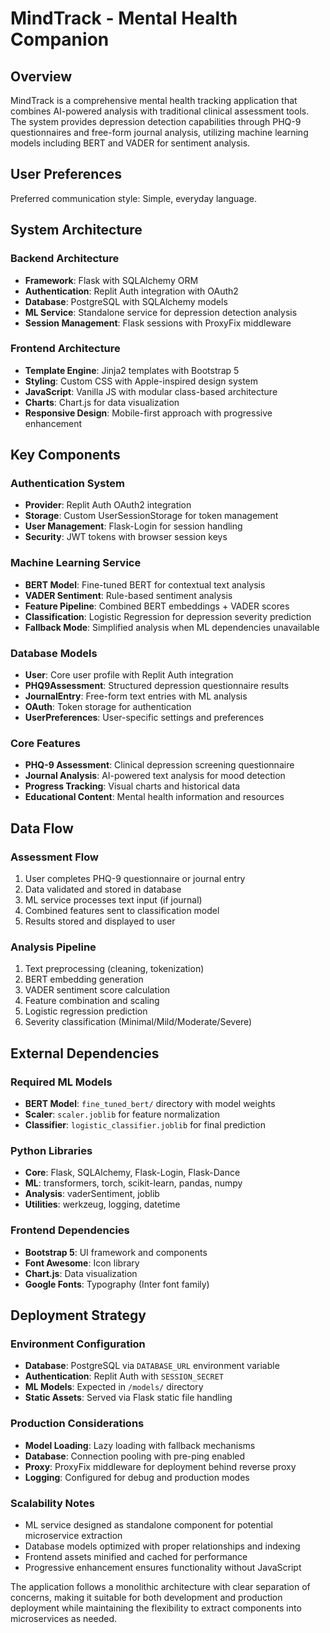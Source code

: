 # MindTrack - Mental Health Companion

## Overview

MindTrack is a comprehensive mental health tracking application that combines AI-powered analysis with traditional clinical assessment tools. The system provides depression detection capabilities through PHQ-9 questionnaires and free-form journal analysis, utilizing machine learning models including BERT and VADER for sentiment analysis.

## User Preferences

Preferred communication style: Simple, everyday language.

## System Architecture

### Backend Architecture
- **Framework**: Flask with SQLAlchemy ORM
- **Authentication**: Replit Auth integration with OAuth2
- **Database**: PostgreSQL with SQLAlchemy models
- **ML Service**: Standalone service for depression detection analysis
- **Session Management**: Flask sessions with ProxyFix middleware

### Frontend Architecture
- **Template Engine**: Jinja2 templates with Bootstrap 5
- **Styling**: Custom CSS with Apple-inspired design system
- **JavaScript**: Vanilla JS with modular class-based architecture
- **Charts**: Chart.js for data visualization
- **Responsive Design**: Mobile-first approach with progressive enhancement

## Key Components

### Authentication System
- **Provider**: Replit Auth OAuth2 integration
- **Storage**: Custom UserSessionStorage for token management
- **User Management**: Flask-Login for session handling
- **Security**: JWT tokens with browser session keys

### Machine Learning Service
- **BERT Model**: Fine-tuned BERT for contextual text analysis
- **VADER Sentiment**: Rule-based sentiment analysis
- **Feature Pipeline**: Combined BERT embeddings + VADER scores
- **Classification**: Logistic Regression for depression severity prediction
- **Fallback Mode**: Simplified analysis when ML dependencies unavailable

### Database Models
- **User**: Core user profile with Replit Auth integration
- **PHQ9Assessment**: Structured depression questionnaire results
- **JournalEntry**: Free-form text entries with ML analysis
- **OAuth**: Token storage for authentication
- **UserPreferences**: User-specific settings and preferences

### Core Features
- **PHQ-9 Assessment**: Clinical depression screening questionnaire
- **Journal Analysis**: AI-powered text analysis for mood detection
- **Progress Tracking**: Visual charts and historical data
- **Educational Content**: Mental health information and resources

## Data Flow

### Assessment Flow
1. User completes PHQ-9 questionnaire or journal entry
2. Data validated and stored in database
3. ML service processes text input (if journal)
4. Combined features sent to classification model
5. Results stored and displayed to user

### Analysis Pipeline
1. Text preprocessing (cleaning, tokenization)
2. BERT embedding generation
3. VADER sentiment score calculation
4. Feature combination and scaling
5. Logistic regression prediction
6. Severity classification (Minimal/Mild/Moderate/Severe)

## External Dependencies

### Required ML Models
- **BERT Model**: `fine_tuned_bert/` directory with model weights
- **Scaler**: `scaler.joblib` for feature normalization
- **Classifier**: `logistic_classifier.joblib` for final prediction

### Python Libraries
- **Core**: Flask, SQLAlchemy, Flask-Login, Flask-Dance
- **ML**: transformers, torch, scikit-learn, pandas, numpy
- **Analysis**: vaderSentiment, joblib
- **Utilities**: werkzeug, logging, datetime

### Frontend Dependencies
- **Bootstrap 5**: UI framework and components
- **Font Awesome**: Icon library
- **Chart.js**: Data visualization
- **Google Fonts**: Typography (Inter font family)

## Deployment Strategy

### Environment Configuration
- **Database**: PostgreSQL via `DATABASE_URL` environment variable
- **Authentication**: Replit Auth with `SESSION_SECRET`
- **ML Models**: Expected in `/models/` directory
- **Static Assets**: Served via Flask static file handling

### Production Considerations
- **Model Loading**: Lazy loading with fallback mechanisms
- **Database**: Connection pooling with pre-ping enabled
- **Proxy**: ProxyFix middleware for deployment behind reverse proxy
- **Logging**: Configured for debug and production modes

### Scalability Notes
- ML service designed as standalone component for potential microservice extraction
- Database models optimized with proper relationships and indexing
- Frontend assets minified and cached for performance
- Progressive enhancement ensures functionality without JavaScript

The application follows a monolithic architecture with clear separation of concerns, making it suitable for both development and production deployment while maintaining the flexibility to extract components into microservices as needed.